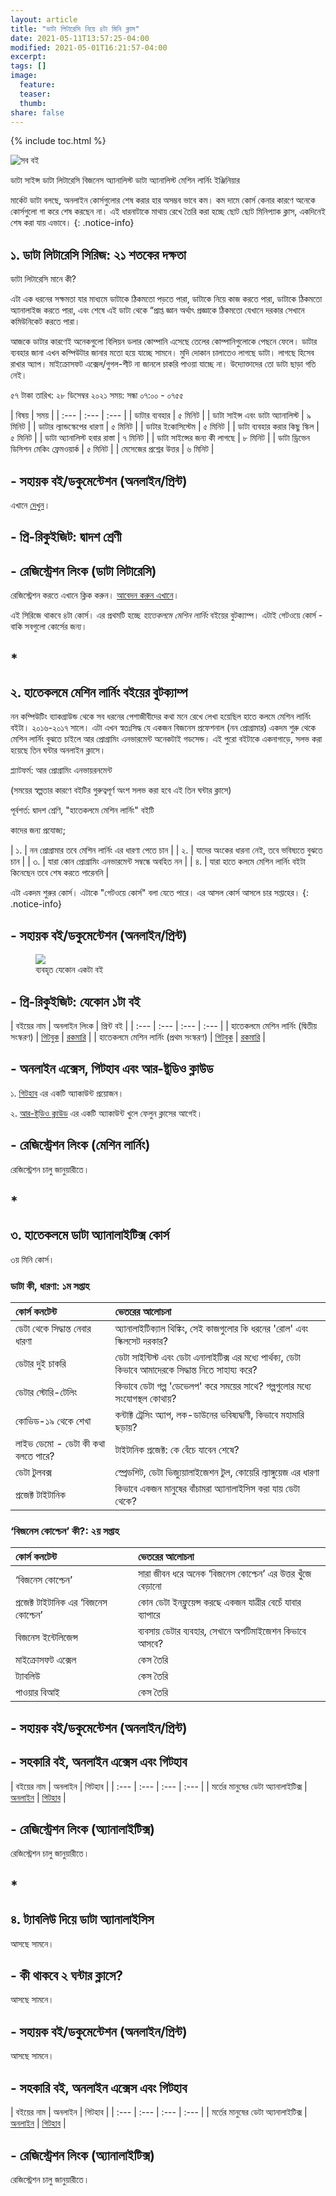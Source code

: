 ```yaml
---
layout: article
title: "ডাটা লিটারেসি নিয়ে ৪টা মিনি ক্লাস"
date: 2021-05-11T13:57:25-04:00
modified: 2021-05-01T16:21:57-04:00
excerpt:
tags: []
image:
  feature:
  teaser:
  thumb:
share: false
---
```


{% include toc.html %}

![সব বই](https://raw.githubusercontent.com/aiwithr/aibook/main/assets/images/aibook2.jpg)
<div class="badges">
	<span class="badge">ডাটা সাইন্স</span>
	<span class="badge info">ডাটা লিটারেসি</span>
	<span class="badge warning">বিজনেস অ্যানালিস্ট</span>
	<span class="badge danger">ডাটা অ্যানালিস্ট</span>
	<span class="badge success">মেশিন লার্নিং ইঞ্জিনিয়ার</span>
</div>

মার্কেট ডাটা বলছে, অনলাইন কোর্সগুলোর শেষ করার হার অসম্ভব ভাবে কম। কম দামে কোর্স কেনার কারণে অনেকে কোর্সগুলো গা করে শেষ করছেন না। এই ধারনাটাকে মাথায় রেখে তৈরি করা হচ্ছে ছোট ছোট মিনিপ্যাক ক্লাস, একদিনেই শেষ করা যায় এভাবে।
{: .notice-info}

## ১. ডাটা লিটারেসি সিরিজ: ২১ শতকের দক্ষতা

ডাটা লিটারেসি মানে কী? 

এটা এক ধরনের সক্ষমতা যার মাধ্যমে ডাটাকে ঠিকমতো পড়তে পারা, ডাটাকে নিয়ে কাজ করতে পারা, ডাটাকে ঠিকমতো অ্যানালাইজ করতে পারা, এবং শেষে এই ডাটা থেকে “প্রাপ্ত জ্ঞান অর্থাৎ প্রজ্ঞাকে ঠিকমতো যেখানে দরকার সেখানে কমিউনিকেট করতে পারা।

আজকে ডাটার কারণেই অনেকগুলো বিলিয়ন ডলার কোম্পানি এসেছে তেলের কোম্পানিগুলোকে পেছনে ফেলে। ডাটার ব্যবহার জানা এখন কম্পিউটার জানার মতো হয়ে যাচ্ছে সামনে। মুদি দোকান চালাতেও লাগছে ডাটা। লাগছে হিসেব রাখার অ্যাপ। মাইক্রোসফট এক্সেল/গুগল-শীট না জানলে চাকরি পাওয়া যাচ্ছে না। উদ্যোক্তাদের তো ডাটা ছাড়া গতি নেই।    

<div class="badges">
	<span class="badge">৫৭ টাকা</span>
	<span class="badge info">তারিখ: </span>
	<span class="badge warning">২৮ ডিসেম্বর ২০২১</span>
	<span class="badge danger">সময়: </span>
	<span class="badge success">সন্ধা ০৭:০০ - ০৭৫৫</span>
</div>

[//]: # "Comment"

| বিষয় | সময় |
| :--- | :--- | :--- |
| ডাটার ব্যবহার | ৫ মিনিট |
| ডাটা সাইন্স এবং ডাটা অ্যানালিস্ট | ৯ মিনিট |
| ডাটার ল্যান্ডস্কেপের ধারণা | ৫ মিনিট |
| ডাটার ইকোসিস্টেম | ৫ মিনিট |
| ডাটা ব্যবহার করার কিছু স্কিল | ৫ মিনিট |
| ডাটা অ্যানালিস্ট হবার রাস্তা | ৭ মিনিট |
| ডাটা সাইন্সের জন্য কী লাগছে | ৮ মিনিট |
| ডাটা ড্রিভেন ডিসিশন মেকিং ফ্রেমওয়ার্ক | ৫ মিনিট |
| মেসেজের প্রশ্নের উত্তর | ৬ মিনিট |

## - সহায়ক বই/ডকুমেন্টেশন (অনলাইন/প্রিন্ট)

এখানে [দেখুন](https://aiwithr.github.io/resources/)। 

## - প্রি-রিকুইজিট: দ্বাদশ শ্রেণী 

## - রেজিস্ট্রেশন লিংক (ডাটা লিটারেসি)

রেজিস্ট্রেশন করতে এখানে ক্লিক করুন। [আবেদন করুন এখানে](https://docs.google.com/forms/d/e/1FAIpQLSevjHblL-g0FabuvdNvVDEB1CYtQYeOwVKYMaEwctnUKM8B2w/viewform?usp=sf_link)।

এই সিরিজে থাকবে ৪টা কোর্স। এর প্রথমটি হচ্ছে *হাতেকলমে মেশিন লার্নিং* বইয়ের বুটক্যাম্প। এটাই গেটওয়ে কোর্স - বাকি সবগুলো কোর্সের জন্য।

## *

## ২. হাতেকলমে মেশিন লার্নিং বইয়ের বুটক্যাম্প

নন কম্পিউটিং ব্যাকগ্রাউন্ড থেকে সব ধরনের পেশাজীবীদের কথা মনে রেখে লেখা হয়েছিল হাতে কলমে মেশিন লার্নিং বইটা। ২০১৬-২০১৭ সালে। এটা এখন স্বতঃসিদ্ধ যে একজন বিজনেস প্রফেশনাল (নন প্রোগ্রামার) একদম শুরু থেকে মেশিন লার্নিং বুঝতে চাইলে আর প্রোগ্রামিং এনভারমেন্ট অনেকটাই গডসেন্ড। এই পুরো বইটাকে একনাগাড়ে, সলভ করা হয়েছে তিন ঘন্টার অনলাইন ক্লাসে।

<div class="badges">
	<span class="badge">প্ল্যাটফর্ম:</span> 
	<span class="badge info">আর প্রোগ্রামিং এনভায়রনমেন্ট</span>
</div>

(সময়ের স্বল্পতার কারণে বইটির গুরুত্বপূর্ণ অংশ সলভ করা হবে এই তিন ঘন্টার ক্লাসে)

পূর্বশর্ত: দ্বাদশ শ্রেণি, "হাতেকলমে মেশিন লার্নিং" বইটি

কাদের জন্য প্রযোজ্য;

| ১. | নন প্রোগ্রামার তবে মেশিন লার্নিং এর ধারণা পেতে চান |
| ২. | যাদের অংকের ধারনা নেই, তবে ভবিষ্যতে বুঝতে চান |
| ৩. | যারা কোন প্রোগ্রামিং এনভারমেন্ট সম্বন্ধে অবহিত নন |
| ৪. | যারা হাতে কলমে মেশিন লার্নিং বইটা কিনেছেন তবে শেষ করতে পারেননি |

এটা একদম শুরুর কোর্স। এটাকে "গেটওয়ে কোর্স" বলা যেতে পারে। এর আসল কোর্স আসলে চার সপ্তাহের। 
{: .notice-info}

## - সহায়ক বই/ডকুমেন্টেশন (অনলাইন/প্রিন্ট)

<figure>
	<a href="../images/mlbook1.jpg"><img src="../images/mlbook1.jpg"></a>
	<figcaption>ব্যবহৃত যেকোন একটা বই</figcaption>
</figure>

## - প্রি-রিকুইজিট: যেকোন ১টা বই

| বইয়ের নাম | অনলাইন লিংক | প্রিন্ট বই |
| :--- | :--- | :--- | :--- |
| হাতেকলমে মেশিন লার্নিং \(দ্বিতীয় সংস্করণ\) | [গিটবুক](https://rakibul-hassan.gitbook.io/mlbook-titanic/) | [রকমারি](https://rokomari.com/book/174186/) |
| হাতেকলমে মেশিন লার্নিং \(প্রথম সংস্করণ\) | [গিটবুক](https://rakibul-hassan.gitbook.io/mlbook-titanic/) | [রকমারি](https://www.rokomari.com/book/160337/) |

## - অনলাইন এক্সেস, গিটহাব এবং আর-ষ্টুডিও ক্লাউড

১. [গিটহাব](https://github.com/) এর একটি অ্যাকাউন্ট প্রয়োজন।

২. [আর-ষ্টুডিও ক্লাউড](https://rstudio.cloud/) এর একটি অ্যাকাউন্ট খুলে ফেলুন ক্লাসের আগেই।

## - রেজিস্ট্রেশন লিংক (মেশিন লার্নিং)

রেজিস্ট্রেশন চালু জানুয়ারীতে। 

[//]: # "Comment [আবেদন করুন এখানে](https://docs.google.com/forms/d/e/1FAIpQLSevjHblL-g0FabuvdNvVDEB1CYtQYeOwVKYMaEwctnUKM8B2w/viewform?usp=sf_link)। "

## *

## ৩. হাতেকলমে ডাটা অ্যানালাইটিক্স কোর্স

৩য় মিনি কোর্স।

### ডাটা কী, ধারণা:  ১ম সপ্তাহ

| কোর্স কনটেন্ট | ভেতরের আলোচনা |
| :--- | :--- |
| ডেটা থেকে সিদ্ধান্ত নেবার ধারণা | অ্যানালাইটিক্যাল থিঙ্কিং, সেই কাজগুলোর কি ধরনের 'রোল' এবং স্কিলসেট দরকার? |
| ডেটার দুই চাকরি | ডেটা সাইন্টিস্ট এবং ডেটা এনালাইটিক্স এর মধ্যে পার্থক্য, ডেটা কিভাবে আমাদেরকে সিদ্ধান্ত নিতে সাহায্য করে? |
| ডেটার স্টোরি-টেলিং | কিভাবে ডেটা গল্প 'ডেভেলপ' করে সময়ের সাথে? গল্পগুলোর মধ্যে সংযোগস্থল কোথায়? |
| কোভিড-১৯ থেকে শেখা |কন্টাক্ট ট্রেসিং অ্যাপ, লক-ডাউনের ভবিষ্যদ্বাণী, কিভাবে মহামারি ছড়ায়? |
| লাইভ ডেমো - ডেটা কী কথা বলতে পারে? | টাইটানিক প্রজেক্ট: কে বেঁচে যাবেন শেষে? |
| ডেটা টুলবক্স | স্প্রেডশিট, ডেটা ভিজ্যুয়ালাইজেশন টুল, কোয়েরি ল্যাঙ্গুয়েজ এর ধারণা |
| প্রজেক্ট টাইটানিক | কিভাবে একজন মানুষের বাঁচামরা অ্যানালাইসিস করা যায় ডেটা থেকে? |

### ‘বিজনেস কোশ্চেন’ কী?: ২য় সপ্তাহ

| কোর্স কনটেন্ট | ভেতরের আলোচনা |
| :--- | :--- |
| ‘বিজনেস কোশ্চেন’ | সারা জীবন ধরে অনেক ‘বিজনেস কোশ্চেন’ এর উত্তর খুঁজে বেড়ানো |
| প্রজেক্ট টাইটানিক এর ‘বিজনেস কোশ্চেন’  | কোন ডেটা ইনফ্লুয়েন্স করছে একজন যাত্রীর বেচেঁ যাবার ব্যাপারে |
| বিজনেস ইন্টেলিজেন্স | ব্যবসায় ডেটার ব্যবহার, সেখানে অপটিমাইজেশন কিভাবে আসবে? |
| মাইক্রোসফট এক্সেল | কেস তৈরি |
| ট্যাবলিউ | কেস তৈরি |
| পাওয়ার বিআই | কেস তৈরি |

## - সহায়ক বই/ডকুমেন্টেশন (অনলাইন/প্রিন্ট)

## - সহকারি বই, অনলাইন এক্সেস এবং গিটহাব

| বইয়ের নাম | অনলাইন | গিটহাব |
| :--- | :--- | :--- | :--- |
| মর্তের মানুষের ডেটা অ্যানালাইটিক্স | [অনলাইন](https://aiwithr.github.io/analyst/) | [গিটহাব](https://github.com/raqueeb/data_analyst) |

## - রেজিস্ট্রেশন লিংক (অ্যানালাইটিক্স)

রেজিস্ট্রেশন চালু জানুয়ারীতে। 

## *

## ৪. ট্যাবলিউ দিয়ে ডাটা অ্যানালাইসিস

আসছে সামনে।

## - কী থাকবে ২ ঘন্টার ক্লাসে?

আসছে সামনে।

## - সহায়ক বই/ডকুমেন্টেশন (অনলাইন/প্রিন্ট)

আসছে সামনে।

## - সহকারি বই, অনলাইন এক্সেস এবং গিটহাব

| বইয়ের নাম | অনলাইন | গিটহাব |
| :--- | :--- | :--- | :--- |
| মর্তের মানুষের ডেটা অ্যানালাইটিক্স | [অনলাইন](https://aiwithr.github.io/analyst/) | [গিটহাব](https://github.com/raqueeb/data_analyst) |

## - রেজিস্ট্রেশন লিংক (অ্যানালাইটিক্স)

রেজিস্ট্রেশন চালু জানুয়ারীতে। 
